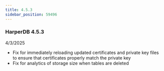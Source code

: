 ```yaml
---
title: 4.5.3
sidebar_position: 59496
---
```


### HarperDB 4.5.3

4/3/2025

- Fix for immediately reloading updated certificates and private key files to ensure that certificates properly match the private key
- Fix for analytics of storage size when tables are deleted
